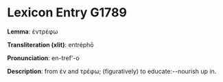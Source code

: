 # Lexicon Entry G1789

**Lemma**: ἐντρέφω

**Transliteration (xlit)**: entréphō

**Pronunciation**: en-tref'-o

**Description**:
from ἐν and τρέφω; (figuratively) to educate:--nourish up in.
